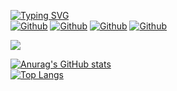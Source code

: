 [![Typing SVG](https://readme-typing-svg.herokuapp.com?color=1A7DF7&center=true&vCenter=true&lines=I+am+Shahed+Mahamud+Lemon+%F0%9F%91%8B;Assalamu+Alaikum+Everyone)](https://git.io/typing-svg)
<br/>
[![Github](https://img.shields.io/github/followers/ShahedMahamudLemon?style=social)](https://github.com/ShahedMahamudLemon)
[![Github](https://img.shields.io/github/last-commit/ShahedMahamudLemon/ShahedMahamudLemon)](https://github.com/ShahedMahamudLemon/ShahedMahamudLemon)
[![Github](https://img.shields.io/github/stars/ShahedMahamudLemon/ShahedMahamudLemon?style=social)](https://github.com/ShahedMahamudLemon/ShahedMahamudLemon)
[![Github](https://img.shields.io/github/watchers/ShahedMahamudLemon/ShahedMahamudLemon?style=social)](https://github.com/ShahedMahamudLemon/ShahedMahamudLemon)

![](https://camo.githubusercontent.com/992babdffd8c74a1502de375fbdf7e4d54773242/68747470733a2f2f6d656469612e67697068792e636f6d2f6d656469612f53576f536b4e36447854737a71494b4571762f67697068792e676966)

[![Anurag's GitHub stats](https://github-readme-stats.vercel.app/api?username=ShahedMahamudLemon&show_icons=true&theme=tokyonight)](https://github.com/ShahedMahamudLemon/)
<br/>
[![Top Langs](https://github-readme-stats.vercel.app/api/top-langs/?username=ShahedMahamudLemon&layout=compactshow_icons=true&theme=tokyonight)](https://github.com/ShahedMahamudLemon/)














<!--
**ShahedMahamudLemon/ShahedMahamudLemon** is a ✨ _special_ ✨ repository because its `README.md` (this file) appears on your GitHub profile.

Here are some ideas to get you started:

- 🔭 I’m currently working on ...
- 🌱 I’m currently learning ...
- 👯 I’m looking to collaborate on ...
- 🤔 I’m looking for help with ...
- 💬 Ask me about ...
- 📫 How to reach me: ...
- 😄 Pronouns: ...
- ⚡ Fun fact: ...
-->
